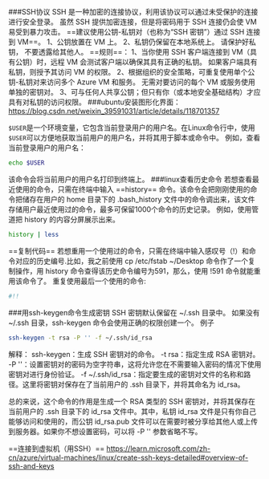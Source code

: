 ###SSH协议
SSH 是一种加密的连接协议，利用该协议可以通过未受保护的连接进行安全登录。 虽然 SSH 提供加密连接，但是将密码用于 SSH 连接仍会使 VM 易受到暴力攻击。 ==建议使用公钥-私钥对（也称为“SSH 密钥”）通过 SSH 连接到 VM==。
1、公钥放置在 VM 上。
2、私钥仍保留在本地系统上。 请保护好私钥， 不要透露给其他人。
==规则==：
1、当你使用 SSH 客户端连接到 VM（具有公钥）时，远程 VM 会测试客户端以确保其具有正确的私钥。 如果客户端具有私钥，则授予其访问 VM 的权限。
2、根据组织的安全策略，可重复使用单个公钥-私钥对来访问多个 Azure VM 和服务。 无需对要访问的每个 VM 或服务使用单独的密钥对。
3、可与任何人共享公钥；但只有你（或本地安全基础结构）才应具有对私钥的访问权限。
###ubuntu安装图形化界面：
https://blog.csdn.net/weixin_39591031/article/details/118701357


`$USER`是一个环境变量，它包含当前登录用户的用户名。在Linux命令行中，使用`$USER`可以方便地获取当前用户的用户名，并将其用于脚本或命令中。
例如，查看当前登录用户的用户名：
```bash
echo $USER
```
该命令会将当前用户的用户名打印到终端上。
###linux查看历史命令
若想查看最近使用的命令，只需在终端中输入 ==history== 命令。该命令会把刚刚使用的命令把储存在用户的 home 目录下的 .bash_history 文件中的命令调出来，该文件存储用户最近使用过的命令，最多可保留1000个命令的历史记录。
例如，使用管道把 history 的内容分屏展示出来。
```bash
history | less
```
==复制代码==
若想重用一个使用过的命令，只需在终端中输入感叹号（!）和命令对应的历史编号.比如，我之前使用 cp /etc/fstab ~/Desktop 命令作了一个复制操作，用 history 命令查得该历史命令编号为591，那么，使用 !591 命令就能重用该命令了。
重复使用最后一个使用的命令:
```bash
#!!
```
###用ssh-keygen命令生成密钥
SSH 密钥默认保留在 ~/.ssh 目录中。 如果没有 ~/.ssh 目录，ssh-keygen 命令会使用正确的权限创建一个。
例子
```bash
ssh-keygen -t rsa -P '' -f ~/.ssh/id_rsa
```
解释：
ssh-keygen：生成 SSH 密钥对的命令。
-t rsa：指定生成 RSA 密钥对。
-P ''：设置密钥对的密码为空字符串，这将允许您在不需要输入密码的情况下使用密钥对进行身份验证。
-f ~/.ssh/id_rsa：指定要生成的密钥对文件的名称和路径。这里将密钥对保存在了当前用户的 .ssh 目录下，并将其命名为 id_rsa。

总的来说，这个命令的作用是生成一个 RSA 类型的 SSH 密钥对，并将其保存在当前用户的 .ssh 目录下的 id_rsa 文件中。其中，私钥 id_rsa 文件是只有你自己能够访问和使用的，而公钥 id_rsa.pub 文件可以在需要时被分享给其他人或上传到服务器。如果你不想设置密码，可以将 -P '' 参数省略不写。


==连接到虚拟机（用SSH）==
https://learn.microsoft.com/zh-cn/azure/virtual-machines/linux/create-ssh-keys-detailed#overview-of-ssh-and-keys


